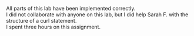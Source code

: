 All parts of this lab have been implemented correctly.  
I did not collaborate with anyone on this lab, but I did help Sarah F. with the structure of a curl statement.  
I spent three hours on this assignment.